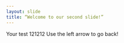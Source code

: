```yaml
---
layout: slide
title: “Welcome to our second slide!”
---
```

Your test 121212
Use the left arrow to go back!
